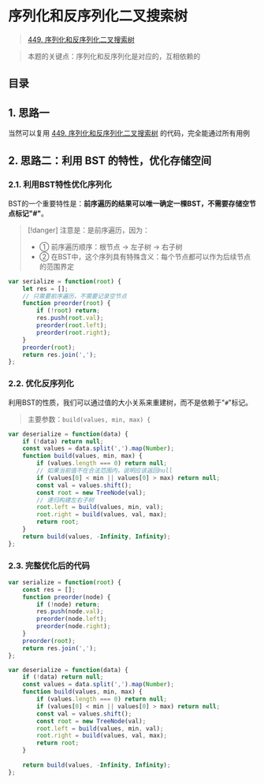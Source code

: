 
# 序列化和反序列化二叉搜索树


> [449. 序列化和反序列化二叉搜索树](https://leetcode.cn/problems/serialize-and-deserialize-bst/)


>  本题的关键点：序列化和反序列化是对应的，互相依赖的


## 目录
<!-- toc -->
 ## 1. 思路一 

当然可以复用 [449. 序列化和反序列化二叉搜索树](/post/edeAHV1o.html) 的代码，完全能通过所有用例

## 2. 思路二：利用 BST 的特性，优化存储空间

### 2.1. 利用BST特性优化序列化

BST的一个重要特性是：**前序遍历的结果可以唯一确定一棵BST，不需要存储空节点标记"#"**。

> [!danger]
> 注意是：是前序遍历，因为：
> - ① 前序遍历顺序：根节点 -> 左子树 -> 右子树
> - ② 在BST中，这个序列具有特殊含义：每个节点都可以作为后续节点的范围界定

```javascript
var serialize = function(root) {
    let res = [];
    // 只需要前序遍历，不需要记录空节点
    function preorder(root) {
        if (!root) return;
        res.push(root.val);
        preorder(root.left);
        preorder(root.right);
    }
    preorder(root);
    return res.join(',');
};
```

### 2.2. 优化反序列化

利用BST的性质，我们可以通过值的大小关系来重建树，而不是依赖于"`#`"标记。

> 主要参数：`build(values, min, max) {`


```javascript
var deserialize = function(data) {
    if (!data) return null;
    const values = data.split(',').map(Number);
    function build(values, min, max) {
        if (values.length === 0) return null;
        // 如果当前值不在合法范围内，说明应该返回null
        if (values[0] < min || values[0] > max) return null;
        const val = values.shift();
        const root = new TreeNode(val);
        // 递归构建左右子树
        root.left = build(values, min, val);
        root.right = build(values, val, max);
        return root;
    }
    return build(values, -Infinity, Infinity);
};
```

### 2.3. 完整优化后的代码

```javascript
var serialize = function(root) {
    const res = [];
    function preorder(node) {
        if (!node) return;
        res.push(node.val);
        preorder(node.left);
        preorder(node.right);
    }
    preorder(root);
    return res.join(',');
};

var deserialize = function(data) {
    if (!data) return null;
    const values = data.split(',').map(Number);
    function build(values, min, max) {
        if (values.length === 0) return null;
        if (values[0] < min || values[0] > max) return null;
        const val = values.shift();
        const root = new TreeNode(val);
        root.left = build(values, min, val);
        root.right = build(values, val, max);
        return root;
    }
    
    return build(values, -Infinity, Infinity);
};
```



